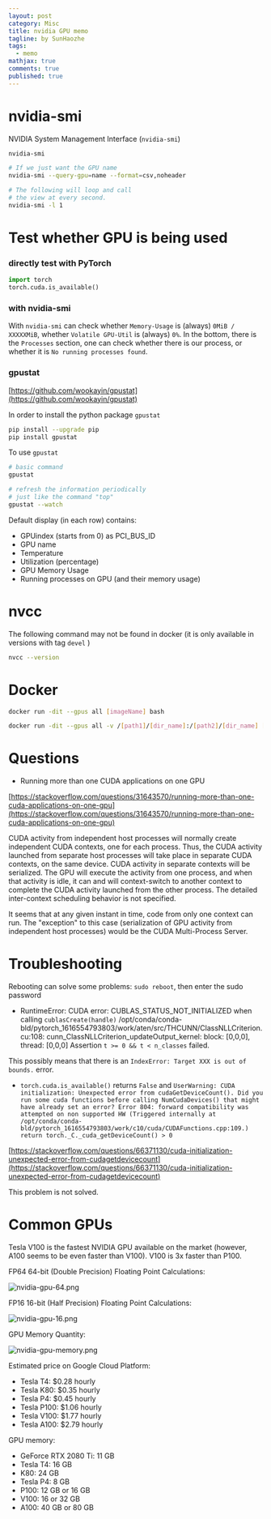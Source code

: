 ```yaml
---
layout: post
category: Misc     
title: nvidia GPU memo  
tagline: by SunHaozhe
tags: 
  - memo
mathjax: true
comments: true
published: true
---
```


# nvidia-smi

NVIDIA System Management Interface (`nvidia-smi`) 

```zsh
nvidia-smi

# If we just want the GPU name
nvidia-smi --query-gpu=name --format=csv,noheader

# The following will loop and call 
# the view at every second. 
nvidia-smi -l 1
```

# Test whether GPU is being used

### directly test with PyTorch

```python
import torch
torch.cuda.is_available()
```

### with nvidia-smi

With `nvidia-smi` can check whether `Memory-Usage` is (always) `0MiB / XXXXXMiB`, whether `Volatile GPU-Util` is (always) `0%`. In the bottom, there is the `Processes` section, one can check whether there is our process, or whether it is `No running processes found`.



### gpustat

[https://github.com/wookayin/gpustat](https://github.com/wookayin/gpustat)

In order to install the python package `gpustat`

```bash
pip install --upgrade pip
pip install gpustat
```

To use `gpustat`

```bash
# basic command
gpustat

# refresh the information periodically 
# just like the command "top"
gpustat --watch
```

Default display (in each row) contains:
* GPUindex (starts from 0) as PCI_BUS_ID
* GPU name
* Temperature
* Utilization (percentage)
* GPU Memory Usage
* Running processes on GPU (and their memory usage)


# nvcc

The following command may not be found in docker (it is only available in versions with tag `devel` )

```bash
nvcc --version
```

# Docker

```bash
docker run -dit --gpus all [imageName] bash

docker run -dit --gpus all -v /[path1]/[dir_name]:/[path2]/[dir_name] [imageName] bash
```


# Questions

* Running more than one CUDA applications on one GPU

[https://stackoverflow.com/questions/31643570/running-more-than-one-cuda-applications-on-one-gpu](https://stackoverflow.com/questions/31643570/running-more-than-one-cuda-applications-on-one-gpu)

CUDA activity from independent host processes will normally create independent CUDA contexts, one for each process. Thus, the CUDA activity launched from separate host processes will take place in separate CUDA contexts, on the same device. CUDA activity in separate contexts will be serialized. The GPU will execute the activity from one process, and when that activity is idle, it can and will context-switch to another context to complete the CUDA activity launched from the other process. The detailed inter-context scheduling behavior is not specified. 

It seems that at any given instant in time, code from only one context can run. The "exception" to this case (serialization of GPU activity from independent host processes) would be the CUDA Multi-Process Server.


# Troubleshooting

Rebooting can solve some problems: `sudo reboot`, then enter the sudo password

* RuntimeError: CUDA error: CUBLAS_STATUS_NOT_INITIALIZED when calling `cublasCreate(handle)` /opt/conda/conda-bld/pytorch_1616554793803/work/aten/src/THCUNN/ClassNLLCriterion.cu:108: cunn_ClassNLLCriterion_updateOutput_kernel: block: [0,0,0], thread: [0,0,0] Assertion `t >= 0 && t < n_classes` failed.

This possibly means that there is an `IndexError: Target XXX is out of bounds.` error. 


* `torch.cuda.is_available()` returns `False` and `UserWarning: CUDA initialization: Unexpected error from cudaGetDeviceCount(). Did you run some cuda functions before calling NumCudaDevices() that might have already set an error? Error 804: forward compatibility was attempted on non supported HW (Triggered internally at  /opt/conda/conda-bld/pytorch_1616554793803/work/c10/cuda/CUDAFunctions.cpp:109.)
  return torch._C._cuda_getDeviceCount() > 0`


[https://stackoverflow.com/questions/66371130/cuda-initialization-unexpected-error-from-cudagetdevicecount](https://stackoverflow.com/questions/66371130/cuda-initialization-unexpected-error-from-cudagetdevicecount)

This problem is not solved.


# Common GPUs



Tesla V100 is the fastest NVIDIA GPU available on the market (however, A100 seems to be even faster than V100). V100 is 3x faster than P100. 

FP64 64-bit (Double Precision) Floating Point Calculations:

![nvidia-gpu-64.png](/blogs/assets/images/blog/nvidia-gpu-64.png)

FP16 16-bit (Half Precision) Floating Point Calculations:

![nvidia-gpu-16.png](/blogs/assets/images/blog/nvidia-gpu-16.png)

GPU Memory Quantity:

![nvidia-gpu-memory.png](/blogs/assets/images/blog/nvidia-gpu-memory.png)


Estimated price on Google Cloud Platform:
* Tesla T4: $0.28 hourly
* Tesla K80: $0.35 hourly
* Tesla P4: $0.45 hourly
* Tesla P100: $1.06 hourly
* Tesla V100: $1.77 hourly
* Tesla A100: $2.79 hourly


GPU memory:
* GeForce RTX 2080 Ti: 11 GB 
* Tesla T4: 16 GB
* K80: 24 GB
* Tesla P4: 8 GB 
* P100: 12 GB or 16 GB
* V100: 16 or 32 GB
* A100: 40 GB or 80 GB





